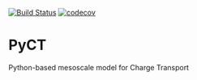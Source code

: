 [![Build Status](https://travis-ci.org/vpasumarthi/PyCT.svg?branch=master)](https://travis-ci.org/vpasumarthi/PyCT)
[![codecov](https://codecov.io/gh/vpasumarthi/PyCT/branch/master/graph/badge.svg)](https://codecov.io/gh/vpasumarthi/PyCT)

# PyCT
Python-based mesoscale model for Charge Transport
